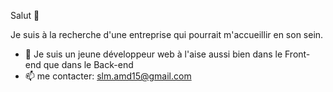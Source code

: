 Salut 👋

Je suis à la recherche d'une entreprise qui pourrait m'accueillir en son sein. 

- 🌱 Je suis un jeune développeur web à l'aise aussi bien dans le Front-end que dans le Back-end
- 📫 me contacter: slm.amd15@gmail.com
